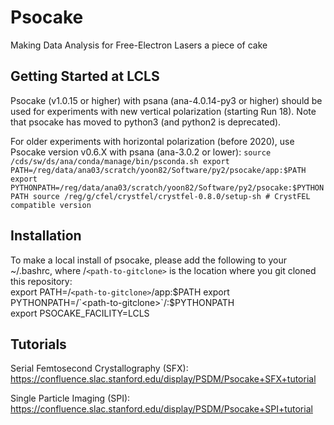 # Psocake

Making Data Analysis for Free-Electron Lasers a piece of cake

## Getting Started at LCLS

Psocake (v1.0.15 or higher) with psana (ana-4.0.14-py3 or higher) should be used for experiments with new vertical polarization (starting Run 18).
Note that psocake has moved to python3 (and python2 is deprecated).

For older experiments with horizontal polarization (before 2020), use Psocake version v0.6.X with psana (ana-3.0.2 or lower):
``
source /cds/sw/ds/ana/conda/manage/bin/psconda.sh
export PATH=/reg/data/ana03/scratch/yoon82/Software/py2/psocake/app:$PATH
export PYTHONPATH=/reg/data/ana03/scratch/yoon82/Software/py2/psocake:$PYTHONPATH
source /reg/g/cfel/crystfel/crystfel-0.8.0/setup-sh # CrystFEL compatible version
``

## Installation

To make a local install of psocake, please add the following to your ~/.bashrc, where /`<path-to-gitclone>` is the location where you git cloned this repository:  
export PATH=/`<path-to-gitclone>`/app:$PATH   
export PYTHONPATH=/`<path-to-gitclone>`/:$PYTHONPATH    
export PSOCAKE_FACILITY=LCLS  


## Tutorials

Serial Femtosecond Crystallography (SFX):
https://confluence.slac.stanford.edu/display/PSDM/Psocake+SFX+tutorial

Single Particle Imaging (SPI):
https://confluence.slac.stanford.edu/display/PSDM/Psocake+SPI+tutorial
